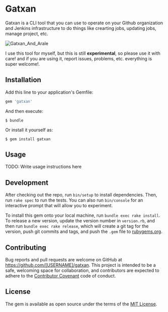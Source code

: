 # Gatxan

Gatxan is a CLI tool that you can use to operate on your Github organization and Jenkins infrastructure to do things like crearting jobs, updating jobs, manage project, etc.

![Gatxan_And_Arale](http://sp2.fotolog.com/photo/2/3/88/nana1985/1206963816_f.jpg)
 
I use this tool for myself, but this is still __experimental__, so please use it with care! and if you are using it, report issues, problems, etc. everything is super welcome!. 

## Installation

Add this line to your application's Gemfile:

```ruby
gem 'gatxan'
```

And then execute:

    $ bundle

Or install it yourself as:

    $ gem install gatxan

## Usage

TODO: Write usage instructions here

## Development

After checking out the repo, run `bin/setup` to install dependencies. Then, run `rake spec` to run the tests. You can also run `bin/console` for an interactive prompt that will allow you to experiment.

To install this gem onto your local machine, run `bundle exec rake install`. To release a new version, update the version number in `version.rb`, and then run `bundle exec rake release`, which will create a git tag for the version, push git commits and tags, and push the `.gem` file to [rubygems.org](https://rubygems.org).

## Contributing

Bug reports and pull requests are welcome on GitHub at https://github.com/[USERNAME]/gatxan. This project is intended to be a safe, welcoming space for collaboration, and contributors are expected to adhere to the [Contributor Covenant](contributor-covenant.org) code of conduct.


## License

The gem is available as open source under the terms of the [MIT License](http://opensource.org/licenses/MIT).

